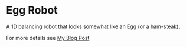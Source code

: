# Egg Robot

A 1D balancing robot that looks somewhat like an Egg (or a ham-steak).

For more details see [My Blog Post](http://www.peterklemperer.com/blog/2024/04/27/egg-robot-1-dimensional-balancing-robot/)

